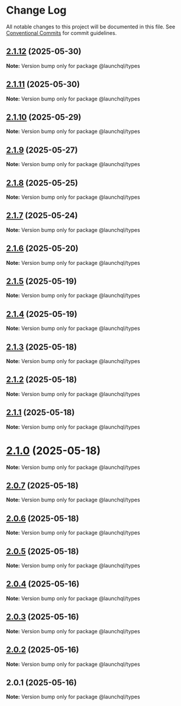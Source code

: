 # Change Log

All notable changes to this project will be documented in this file.
See [Conventional Commits](https://conventionalcommits.org) for commit guidelines.

## [2.1.12](https://github.com/launchql/launchql/compare/@launchql/types@2.1.11...@launchql/types@2.1.12) (2025-05-30)

**Note:** Version bump only for package @launchql/types





## [2.1.11](https://github.com/launchql/launchql/compare/@launchql/types@2.1.10...@launchql/types@2.1.11) (2025-05-30)

**Note:** Version bump only for package @launchql/types





## [2.1.10](https://github.com/launchql/launchql/compare/@launchql/types@2.1.9...@launchql/types@2.1.10) (2025-05-29)

**Note:** Version bump only for package @launchql/types





## [2.1.9](https://github.com/launchql/launchql/compare/@launchql/types@2.1.8...@launchql/types@2.1.9) (2025-05-27)

**Note:** Version bump only for package @launchql/types





## [2.1.8](https://github.com/launchql/launchql/compare/@launchql/types@2.1.7...@launchql/types@2.1.8) (2025-05-25)

**Note:** Version bump only for package @launchql/types





## [2.1.7](https://github.com/launchql/launchql/compare/@launchql/types@2.1.6...@launchql/types@2.1.7) (2025-05-24)

**Note:** Version bump only for package @launchql/types





## [2.1.6](https://github.com/launchql/launchql/compare/@launchql/types@2.1.5...@launchql/types@2.1.6) (2025-05-20)

**Note:** Version bump only for package @launchql/types





## [2.1.5](https://github.com/launchql/launchql/compare/@launchql/types@2.1.4...@launchql/types@2.1.5) (2025-05-19)

**Note:** Version bump only for package @launchql/types





## [2.1.4](https://github.com/launchql/launchql/compare/@launchql/types@2.1.3...@launchql/types@2.1.4) (2025-05-19)

**Note:** Version bump only for package @launchql/types





## [2.1.3](https://github.com/launchql/launchql/compare/@launchql/types@2.1.2...@launchql/types@2.1.3) (2025-05-18)

**Note:** Version bump only for package @launchql/types





## [2.1.2](https://github.com/launchql/launchql/compare/@launchql/types@2.1.1...@launchql/types@2.1.2) (2025-05-18)

**Note:** Version bump only for package @launchql/types





## [2.1.1](https://github.com/launchql/launchql/compare/@launchql/types@2.1.0...@launchql/types@2.1.1) (2025-05-18)

**Note:** Version bump only for package @launchql/types





# [2.1.0](https://github.com/launchql/launchql/compare/@launchql/types@2.0.7...@launchql/types@2.1.0) (2025-05-18)

**Note:** Version bump only for package @launchql/types





## [2.0.7](https://github.com/launchql/launchql/compare/@launchql/types@2.0.6...@launchql/types@2.0.7) (2025-05-18)

**Note:** Version bump only for package @launchql/types





## [2.0.6](https://github.com/launchql/launchql/compare/@launchql/types@2.0.5...@launchql/types@2.0.6) (2025-05-18)

**Note:** Version bump only for package @launchql/types





## [2.0.5](https://github.com/launchql/launchql/compare/@launchql/types@2.0.4...@launchql/types@2.0.5) (2025-05-18)

**Note:** Version bump only for package @launchql/types





## [2.0.4](https://github.com/launchql/launchql/compare/@launchql/types@2.0.3...@launchql/types@2.0.4) (2025-05-16)

**Note:** Version bump only for package @launchql/types





## [2.0.3](https://github.com/launchql/launchql/compare/@launchql/types@2.0.2...@launchql/types@2.0.3) (2025-05-16)

**Note:** Version bump only for package @launchql/types





## [2.0.2](https://github.com/launchql/launchql/compare/@launchql/types@2.0.1...@launchql/types@2.0.2) (2025-05-16)

**Note:** Version bump only for package @launchql/types





## 2.0.1 (2025-05-16)

**Note:** Version bump only for package @launchql/types

